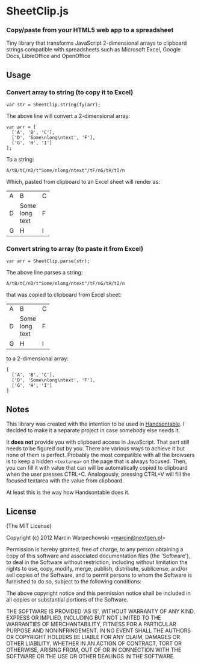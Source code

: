 # SheetClip.js

### Copy/paste from your HTML5 web app to a spreadsheet

Tiny library that transforms JavaScript 2-dimensional arrays to clipboard strings compatible with spreadsheets such as Microsoft Excel, Google Docs, LibreOffice and OpenOffice

## Usage

### Convert array to string (to copy it to Excel)

    var str = SheetClip.stringify(arr);

The above line will convert a 2-dimensional array:

    var arr = [
      ['A', 'B', 'C'],
      ['D', 'Some\nlong\ntext', 'F'],
      ['G', 'H', 'I']
    ];

To a string:

    A/tB/tC/nD/t"Some/nlong/ntext"/tF/nG/tH/tI/n

Which, pasted from clipboard to an Excel sheet will render as:

<table>
<tr><td>A</td><td>B</td><td>C</td></tr>
<tr><td>D</td><td>Some<br>long<br>text</td><td>F</td></tr>
<tr><td>G</td><td>H</td><td>I</td></tr>
</table>

### Convert string to array (to paste it from Excel)

    var arr = SheetClip.parse(str);

The above line parses a string:

    A/tB/tC/nD/t"Some/nlong/ntext"/tF/nG/tH/tI/n

that was copied to clipboard from Excel sheet:

<table>
<tr><td>A</td><td>B</td><td>C</td></tr>
<tr><td>D</td><td>Some<br>long<br>text</td><td>F</td></tr>
<tr><td>G</td><td>H</td><td>I</td></tr>
</table>

to a 2-dimensional array:

    [
      ['A', 'B', 'C'],
      ['D', 'Some\nlong\ntext', 'F'],
      ['G', 'H', 'I']
    ]

## Notes

This library was created with the intention to be used in <a href="http://handsontable.com/">Handsontable</a>. I decided to make it a separate project in case somebody else needs it.

It **does not** provide you with clipboard access in JavaScript. That part still needs to be figured out by you. There are various ways to achieve it but none of them is perfect. Probably the most compatible with all the browsers is to keep a hidden `<textarea>` on the page that is always focused. Then, you can fill it with value that can will be automatically copied to clipboard when the user presses CTRL+C. Analogously, pressing CTRL+V will fill the focused textarea with the value from clipboard.

At least this is the way how Handsontable does it.

## License

(The MIT License)

Copyright (c) 2012 Marcin Warpechowski &lt;marcin@nextgen.pl&gt;

Permission is hereby granted, free of charge, to any person obtaining
a copy of this software and associated documentation files (the
'Software'), to deal in the Software without restriction, including
without limitation the rights to use, copy, modify, merge, publish,
distribute, sublicense, and/or sell copies of the Software, and to
permit persons to whom the Software is furnished to do so, subject to
the following conditions:

The above copyright notice and this permission notice shall be
included in all copies or substantial portions of the Software.

THE SOFTWARE IS PROVIDED 'AS IS', WITHOUT WARRANTY OF ANY KIND,
EXPRESS OR IMPLIED, INCLUDING BUT NOT LIMITED TO THE WARRANTIES OF
MERCHANTABILITY, FITNESS FOR A PARTICULAR PURPOSE AND NONINFRINGEMENT.
IN NO EVENT SHALL THE AUTHORS OR COPYRIGHT HOLDERS BE LIABLE FOR ANY
CLAIM, DAMAGES OR OTHER LIABILITY, WHETHER IN AN ACTION OF CONTRACT,
TORT OR OTHERWISE, ARISING FROM, OUT OF OR IN CONNECTION WITH THE
SOFTWARE OR THE USE OR OTHER DEALINGS IN THE SOFTWARE.